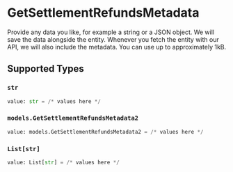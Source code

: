 # GetSettlementRefundsMetadata

Provide any data you like, for example a string or a JSON object. We will save the data alongside the entity. Whenever you fetch the entity with our API, we will also include the metadata. You can use up to approximately 1kB.


## Supported Types

### `str`

```python
value: str = /* values here */
```

### `models.GetSettlementRefundsMetadata2`

```python
value: models.GetSettlementRefundsMetadata2 = /* values here */
```

### `List[str]`

```python
value: List[str] = /* values here */
```

